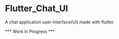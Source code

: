 # Flutter_Chat_UI

A chat application user-interface(UI) made with flutter.

*** Work In Progress ***

